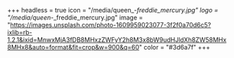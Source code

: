 +++
headless = true
icon = "/media/queen_-_freddie_mercury.jpg"
logo = "/media/queen_-_freddie_mercury.jpg"
image = "https://images.unsplash.com/photo-1609959023077-3f2f0a70d6c5?ixlib=rb-1.2.1&ixid=MnwxMjA3fDB8MHxzZWFyY2h8M3x8bW9udHJldXh8ZW58MHx8MHx8&auto=format&fit=crop&w=900&q=60"
color = "#3d6a7f"
+++
